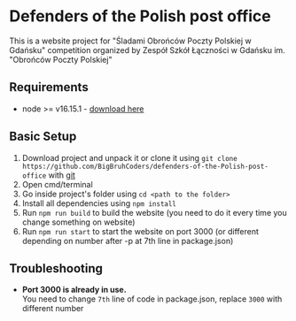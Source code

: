 # Defenders of the Polish post office
This is a website project for "Śladami Obrońców Poczty Polskiej w Gdańsku" competition organized by Zespół Szkół Łączności w Gdańsku im. "Obrońców Poczty Polskiej"

## Requirements
- node >= v16.15.1 - [download here](https://nodejs.org/en/)

## Basic Setup

1. Download project and unpack it or clone it using `git clone https://github.com/BigBruhCoders/defenders-of-the-Polish-post-office` with [git](https://git-scm.com/)
2. Open cmd/terminal
3. Go inside project's folder using `cd <path to the folder>`
4. Install all dependencies using `npm install`
5. Run `npm run build` to build the website (you need to do it every time you change something on website)
6. Run `npm run start` to start the website on port 3000 (or different depending on number after -p at 7th line in package.json)

## Troubleshooting

- <b>Port 3000 is already in use.</b> <br>
You need to change `7th` line of code in package.json, replace `3000` with different number
